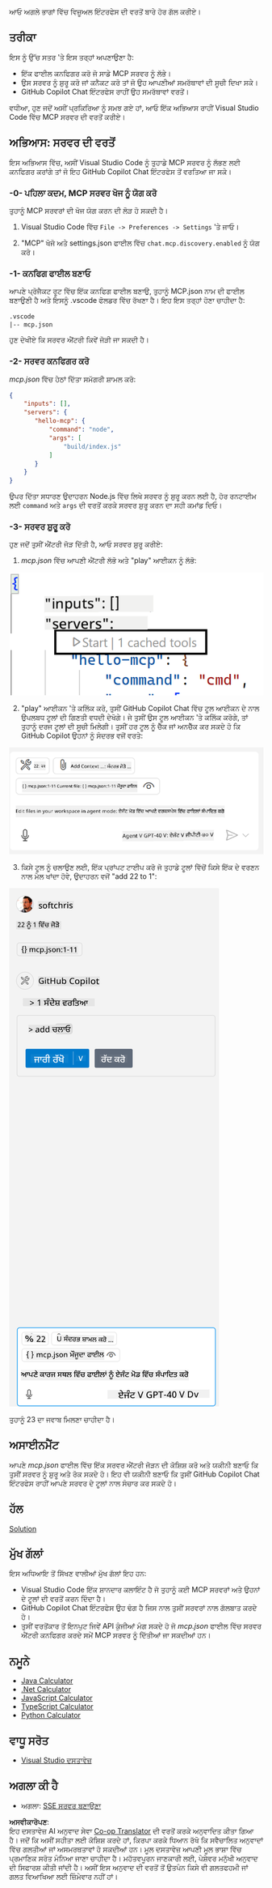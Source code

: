 <!--
CO_OP_TRANSLATOR_METADATA:
{
  "original_hash": "222e01c3002a33355806d60d558d9429",
  "translation_date": "2025-07-14T09:32:31+00:00",
  "source_file": "03-GettingStarted/04-vscode/README.md",
  "language_code": "pa"
}
-->
ਆਓ ਅਗਲੇ ਭਾਗਾਂ ਵਿੱਚ ਵਿਜ਼ੂਅਲ ਇੰਟਰਫੇਸ ਦੀ ਵਰਤੋਂ ਬਾਰੇ ਹੋਰ ਗੱਲ ਕਰੀਏ।

## ਤਰੀਕਾ

ਇਸ ਨੂੰ ਉੱਚ ਸਤਰ 'ਤੇ ਇਸ ਤਰ੍ਹਾਂ ਅਪਣਾਉਣਾ ਹੈ:

- ਇੱਕ ਫਾਈਲ ਕਨਫਿਗਰ ਕਰੋ ਜੋ ਸਾਡੇ MCP ਸਰਵਰ ਨੂੰ ਲੱਭੇ।
- ਉਸ ਸਰਵਰ ਨੂੰ ਸ਼ੁਰੂ ਕਰੋ ਜਾਂ ਕਨੈਕਟ ਕਰੋ ਤਾਂ ਜੋ ਉਹ ਆਪਣੀਆਂ ਸਮਰੱਥਾਵਾਂ ਦੀ ਸੂਚੀ ਦਿਖਾ ਸਕੇ।
- GitHub Copilot Chat ਇੰਟਰਫੇਸ ਰਾਹੀਂ ਉਹ ਸਮਰੱਥਾਵਾਂ ਵਰਤੋਂ।

ਵਧੀਆ, ਹੁਣ ਜਦੋਂ ਅਸੀਂ ਪ੍ਰਕਿਰਿਆ ਨੂੰ ਸਮਝ ਗਏ ਹਾਂ, ਆਓ ਇੱਕ ਅਭਿਆਸ ਰਾਹੀਂ Visual Studio Code ਵਿੱਚ MCP ਸਰਵਰ ਦੀ ਵਰਤੋਂ ਕਰੀਏ।

## ਅਭਿਆਸ: ਸਰਵਰ ਦੀ ਵਰਤੋਂ

ਇਸ ਅਭਿਆਸ ਵਿੱਚ, ਅਸੀਂ Visual Studio Code ਨੂੰ ਤੁਹਾਡੇ MCP ਸਰਵਰ ਨੂੰ ਲੱਭਣ ਲਈ ਕਨਫਿਗਰ ਕਰਾਂਗੇ ਤਾਂ ਜੋ ਇਹ GitHub Copilot Chat ਇੰਟਰਫੇਸ ਤੋਂ ਵਰਤਿਆ ਜਾ ਸਕੇ।

### -0- ਪਹਿਲਾ ਕਦਮ, MCP ਸਰਵਰ ਖੋਜ ਨੂੰ ਯੋਗ ਕਰੋ

ਤੁਹਾਨੂੰ MCP ਸਰਵਰਾਂ ਦੀ ਖੋਜ ਯੋਗ ਕਰਨ ਦੀ ਲੋੜ ਹੋ ਸਕਦੀ ਹੈ।

1. Visual Studio Code ਵਿੱਚ `File -> Preferences -> Settings` 'ਤੇ ਜਾਓ।

2. "MCP" ਖੋਜੋ ਅਤੇ settings.json ਫਾਈਲ ਵਿੱਚ `chat.mcp.discovery.enabled` ਨੂੰ ਯੋਗ ਕਰੋ।

### -1- ਕਨਫਿਗ ਫਾਈਲ ਬਣਾਓ

ਆਪਣੇ ਪ੍ਰੋਜੈਕਟ ਰੂਟ ਵਿੱਚ ਇੱਕ ਕਨਫਿਗ ਫਾਈਲ ਬਣਾਉ, ਤੁਹਾਨੂੰ MCP.json ਨਾਮ ਦੀ ਫਾਈਲ ਬਣਾਉਣੀ ਹੈ ਅਤੇ ਇਸਨੂੰ .vscode ਫੋਲਡਰ ਵਿੱਚ ਰੱਖਣਾ ਹੈ। ਇਹ ਇਸ ਤਰ੍ਹਾਂ ਹੋਣਾ ਚਾਹੀਦਾ ਹੈ:

```text
.vscode
|-- mcp.json
```

ਹੁਣ ਦੇਖੀਏ ਕਿ ਸਰਵਰ ਐਂਟਰੀ ਕਿਵੇਂ ਜੋੜੀ ਜਾ ਸਕਦੀ ਹੈ।

### -2- ਸਰਵਰ ਕਨਫਿਗਰ ਕਰੋ

*mcp.json* ਵਿੱਚ ਹੇਠਾਂ ਦਿੱਤਾ ਸਮੱਗਰੀ ਸ਼ਾਮਲ ਕਰੋ:

```json
{
    "inputs": [],
    "servers": {
       "hello-mcp": {
           "command": "node",
           "args": [
               "build/index.js"
           ]
       }
    }
}
```

ਉਪਰ ਦਿੱਤਾ ਸਧਾਰਣ ਉਦਾਹਰਨ Node.js ਵਿੱਚ ਲਿਖੇ ਸਰਵਰ ਨੂੰ ਸ਼ੁਰੂ ਕਰਨ ਲਈ ਹੈ, ਹੋਰ ਰਨਟਾਈਮ ਲਈ `command` ਅਤੇ `args` ਦੀ ਵਰਤੋਂ ਕਰਕੇ ਸਰਵਰ ਸ਼ੁਰੂ ਕਰਨ ਦਾ ਸਹੀ ਕਮਾਂਡ ਦਿਓ।

### -3- ਸਰਵਰ ਸ਼ੁਰੂ ਕਰੋ

ਹੁਣ ਜਦੋਂ ਤੁਸੀਂ ਐਂਟਰੀ ਜੋੜ ਦਿੱਤੀ ਹੈ, ਆਓ ਸਰਵਰ ਸ਼ੁਰੂ ਕਰੀਏ:

1. *mcp.json* ਵਿੱਚ ਆਪਣੀ ਐਂਟਰੀ ਲੱਭੋ ਅਤੇ "play" ਆਈਕਨ ਨੂੰ ਲੱਭੋ:

  ![Visual Studio Code ਵਿੱਚ ਸਰਵਰ ਸ਼ੁਰੂ ਕਰਨਾ](../../../../translated_images/vscode-start-server.8e3c986612e3555de47e5b1e37b2f3020457eeb6a206568570fd74a17e3796ad.pa.png)  

2. "play" ਆਈਕਨ 'ਤੇ ਕਲਿੱਕ ਕਰੋ, ਤੁਸੀਂ GitHub Copilot Chat ਵਿੱਚ ਟੂਲ ਆਈਕਨ ਦੇ ਨਾਲ ਉਪਲਬਧ ਟੂਲਾਂ ਦੀ ਗਿਣਤੀ ਵਧਦੀ ਦੇਖੋਗੇ। ਜੇ ਤੁਸੀਂ ਉਸ ਟੂਲ ਆਈਕਨ 'ਤੇ ਕਲਿੱਕ ਕਰੋਗੇ, ਤਾਂ ਤੁਹਾਨੂੰ ਦਰਜ ਟੂਲਾਂ ਦੀ ਸੂਚੀ ਮਿਲੇਗੀ। ਤੁਸੀਂ ਹਰ ਟੂਲ ਨੂੰ ਚੈੱਕ ਜਾਂ ਅਨਚੈੱਕ ਕਰ ਸਕਦੇ ਹੋ ਕਿ GitHub Copilot ਉਹਨਾਂ ਨੂੰ ਸੰਦਰਭ ਵਜੋਂ ਵਰਤੇ:

  ![Visual Studio Code ਵਿੱਚ ਸਰਵਰ ਸ਼ੁਰੂ ਕਰਨਾ](../../../../translated_images/vscode-tool.0b3bbea2fb7d8c26ddf573cad15ef654e55302a323267d8ee6bd742fe7df7fed.pa.png)

3. ਕਿਸੇ ਟੂਲ ਨੂੰ ਚਲਾਉਣ ਲਈ, ਇੱਕ ਪ੍ਰਾਂਪਟ ਟਾਈਪ ਕਰੋ ਜੋ ਤੁਹਾਡੇ ਟੂਲਾਂ ਵਿੱਚੋਂ ਕਿਸੇ ਇੱਕ ਦੇ ਵਰਣਨ ਨਾਲ ਮੇਲ ਖਾਂਦਾ ਹੋਵੇ, ਉਦਾਹਰਨ ਵਜੋਂ "add 22 to 1":

  ![GitHub Copilot ਤੋਂ ਟੂਲ ਚਲਾਉਣਾ](../../../../translated_images/vscode-agent.d5a0e0b897331060518fe3f13907677ef52b879db98c64d68a38338608f3751e.pa.png)

  ਤੁਹਾਨੂੰ 23 ਦਾ ਜਵਾਬ ਮਿਲਣਾ ਚਾਹੀਦਾ ਹੈ।

## ਅਸਾਈਨਮੈਂਟ

ਆਪਣੇ *mcp.json* ਫਾਈਲ ਵਿੱਚ ਇੱਕ ਸਰਵਰ ਐਂਟਰੀ ਜੋੜਨ ਦੀ ਕੋਸ਼ਿਸ਼ ਕਰੋ ਅਤੇ ਯਕੀਨੀ ਬਣਾਓ ਕਿ ਤੁਸੀਂ ਸਰਵਰ ਨੂੰ ਸ਼ੁਰੂ ਅਤੇ ਰੋਕ ਸਕਦੇ ਹੋ। ਇਹ ਵੀ ਯਕੀਨੀ ਬਣਾਓ ਕਿ ਤੁਸੀਂ GitHub Copilot Chat ਇੰਟਰਫੇਸ ਰਾਹੀਂ ਆਪਣੇ ਸਰਵਰ ਦੇ ਟੂਲਾਂ ਨਾਲ ਸੰਚਾਰ ਕਰ ਸਕਦੇ ਹੋ।

## ਹੱਲ

[Solution](./solution/README.md)

## ਮੁੱਖ ਗੱਲਾਂ

ਇਸ ਅਧਿਆਇ ਤੋਂ ਸਿੱਖਣ ਵਾਲੀਆਂ ਮੁੱਖ ਗੱਲਾਂ ਇਹ ਹਨ:

- Visual Studio Code ਇੱਕ ਸ਼ਾਨਦਾਰ ਕਲਾਇੰਟ ਹੈ ਜੋ ਤੁਹਾਨੂੰ ਕਈ MCP ਸਰਵਰਾਂ ਅਤੇ ਉਹਨਾਂ ਦੇ ਟੂਲਾਂ ਦੀ ਵਰਤੋਂ ਕਰਨ ਦਿੰਦਾ ਹੈ।
- GitHub Copilot Chat ਇੰਟਰਫੇਸ ਉਹ ਢੰਗ ਹੈ ਜਿਸ ਨਾਲ ਤੁਸੀਂ ਸਰਵਰਾਂ ਨਾਲ ਗੱਲਬਾਤ ਕਰਦੇ ਹੋ।
- ਤੁਸੀਂ ਵਰਤੋਂਕਾਰ ਤੋਂ ਇਨਪੁਟ ਜਿਵੇਂ API ਕੁੰਜੀਆਂ ਮੰਗ ਸਕਦੇ ਹੋ ਜੋ *mcp.json* ਫਾਈਲ ਵਿੱਚ ਸਰਵਰ ਐਂਟਰੀ ਕਨਫਿਗਰ ਕਰਦੇ ਸਮੇਂ MCP ਸਰਵਰ ਨੂੰ ਦਿੱਤੀਆਂ ਜਾ ਸਕਦੀਆਂ ਹਨ।

## ਨਮੂਨੇ

- [Java Calculator](../samples/java/calculator/README.md)
- [.Net Calculator](../../../../03-GettingStarted/samples/csharp)
- [JavaScript Calculator](../samples/javascript/README.md)
- [TypeScript Calculator](../samples/typescript/README.md)
- [Python Calculator](../../../../03-GettingStarted/samples/python)

## ਵਾਧੂ ਸਰੋਤ

- [Visual Studio ਦਸਤਾਵੇਜ਼](https://code.visualstudio.com/docs/copilot/chat/mcp-servers)

## ਅਗਲਾ ਕੀ ਹੈ

- ਅਗਲਾ: [SSE ਸਰਵਰ ਬਣਾਉਣਾ](../05-sse-server/README.md)

**ਅਸਵੀਕਾਰੋਪਣ**:  
ਇਹ ਦਸਤਾਵੇਜ਼ AI ਅਨੁਵਾਦ ਸੇਵਾ [Co-op Translator](https://github.com/Azure/co-op-translator) ਦੀ ਵਰਤੋਂ ਕਰਕੇ ਅਨੁਵਾਦਿਤ ਕੀਤਾ ਗਿਆ ਹੈ। ਜਦੋਂ ਕਿ ਅਸੀਂ ਸਹੀਤਾ ਲਈ ਕੋਸ਼ਿਸ਼ ਕਰਦੇ ਹਾਂ, ਕਿਰਪਾ ਕਰਕੇ ਧਿਆਨ ਰੱਖੋ ਕਿ ਸਵੈਚਾਲਿਤ ਅਨੁਵਾਦਾਂ ਵਿੱਚ ਗਲਤੀਆਂ ਜਾਂ ਅਸਮਰਥਤਾਵਾਂ ਹੋ ਸਕਦੀਆਂ ਹਨ। ਮੂਲ ਦਸਤਾਵੇਜ਼ ਆਪਣੀ ਮੂਲ ਭਾਸ਼ਾ ਵਿੱਚ ਪ੍ਰਮਾਣਿਕ ਸਰੋਤ ਮੰਨਿਆ ਜਾਣਾ ਚਾਹੀਦਾ ਹੈ। ਮਹੱਤਵਪੂਰਨ ਜਾਣਕਾਰੀ ਲਈ, ਪੇਸ਼ੇਵਰ ਮਨੁੱਖੀ ਅਨੁਵਾਦ ਦੀ ਸਿਫਾਰਸ਼ ਕੀਤੀ ਜਾਂਦੀ ਹੈ। ਅਸੀਂ ਇਸ ਅਨੁਵਾਦ ਦੀ ਵਰਤੋਂ ਤੋਂ ਉਤਪੰਨ ਕਿਸੇ ਵੀ ਗਲਤਫਹਮੀ ਜਾਂ ਗਲਤ ਵਿਆਖਿਆ ਲਈ ਜ਼ਿੰਮੇਵਾਰ ਨਹੀਂ ਹਾਂ।